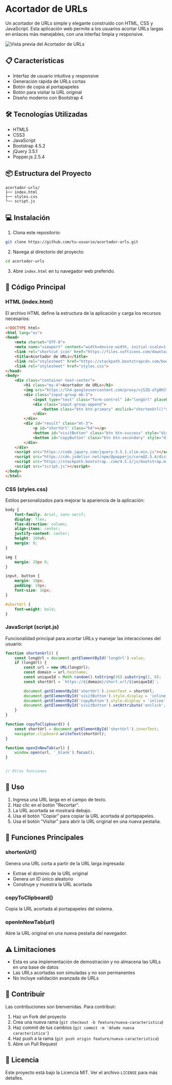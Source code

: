 # Acortador de URLs

Un acortador de URLs simple y elegante construido con HTML, CSS y JavaScript. Esta aplicación web permite a los usuarios acortar URLs largas en enlaces más manejables, con una interfaz limpia y responsive.

![Vista previa del Acortador de URLs](https://lh4.googleusercontent.com/proxy/vjSZQ-aTg8HJtwCcqdaKX1_PVpiKHJFUS4Jfrqq8To-i7UwlM_h5apZ0Zk7Hl-T8dQcv7kETTFGsyjGnplTCpp1UwYaJmurpe5F4v_dEx7OZBKw6vHmTe8KT6r-SbObg)

## 📋 Características

- Interfaz de usuario intuitiva y responsive
- Generación rápida de URLs cortas
- Botón de copia al portapapeles
- Botón para visitar la URL original
- Diseño moderno con Bootstrap 4

## 🛠️ Tecnologías Utilizadas

- HTML5
- CSS3
- JavaScript
- Bootstrap 4.5.2
- jQuery 3.5.1
- Popper.js 2.5.4

## 📦 Estructura del Proyecto

```
acortador-urls/
├── index.html
├── styles.css
└── script.js
```

## 💻 Instalación

1. Clona este repositorio:
```bash
git clone https://github.com/tu-usuario/acortador-urls.git
```

2. Navega al directorio del proyecto:
```bash
cd acortador-urls
```

3. Abre `index.html` en tu navegador web preferido.

## 🔧 Código Principal

### HTML (index.html)
El archivo HTML define la estructura de la aplicación y carga los recursos necesarios:

```html
<!DOCTYPE html>
<html lang="es">
<head>
    <meta charset="UTF-8">
    <meta name="viewport" content="width=device-width, initial-scale=1.0">
    <link rel="shortcut icon" href="https://files.softicons.com/download/system-icons/lozengue-filetype-icons-by-gurato/ico/URL.ico" type="image/x-icon">
    <title>Acortador de URLs</title>
    <link rel="stylesheet" href="https://stackpath.bootstrapcdn.com/bootstrap/4.5.2/css/bootstrap.min.css">
    <link rel="stylesheet" href="styles.css">
</head>
<body>
    <div class="container text-center">
        <h1 class="my-4">Acortador de URLs</h1>
        <img src="https://lh4.googleusercontent.com/proxy/vjSZQ-aTg8HJtwCcqdaKX1_PVpiKHJFUS4Jfrqq8To-i7UwlM_h5apZ0Zk7Hl-T8dQcv7kETTFGsyjGnplTCpp1UwYaJmurpe5F4v_dEx7OZBKw6vHmTe8KT6r-SbObg" alt="Logo" class="mb-4" style="width: 100px; height: auto;">
        <div class="input-group mb-3">
            <input type="text" class="form-control" id="longUrl" placeholder="Pega tu URL larga aquí">
            <div class="input-group-append">
                <button class="btn btn-primary" onclick="shortenUrl()">Recortar</button>
            </div>
        </div>
        <div id="result" class="mt-3">
            <p id="shortUrl" class="h4"></p>
            <button id="visitButton" class="btn btn-success" style="display: none;" onclick="openInNewTab()">Visitar</button>
            <button id="copyButton" class="btn btn-secondary" style="display: none;" onclick="copyToClipboard()">Copiar</button>
        </div>
    </div>
    <script src="https://code.jquery.com/jquery-3.5.1.slim.min.js"></script>
    <script src="https://cdn.jsdelivr.net/npm/@popperjs/core@2.5.4/dist/umd/popper.min.js"></script>
    <script src="https://stackpath.bootstrap..com/4.5.2/js/bootstrap.min.js"></script>
    <script src="script.js"></script>
</body>
</html>

```

### CSS (styles.css)
Estilos personalizados para mejorar la apariencia de la aplicación:

```css
body {
    font-family: Arial, sans-serif;
    display: flex;
    flex-direction: column;
    align-items: center;
    justify-content: center;
    height: 100vh;
    margin: 0;
}

img {
    margin: 20px 0;
}

input, button {
    margin: 10px;
    padding: 10px;
    font-size: 16px;
}

#shortUrl {
    font-weight: bold;
}

```

### JavaScript (script.js)
Funcionalidad principal para acortar URLs y manejar las interacciones del usuario:

```javascript
function shortenUrl() {
    const longUrl = document.getElementById('longUrl').value;
    if (longUrl) {
        const url = new URL(longUrl);
        const domain = url.hostname;
        const uniqueId = Math.random().toString(36).substring(2, 8);
        const shortUrl = `https://${domain}/short.url/${uniqueId}`;

        document.getElementById('shortUrl').innerText = shortUrl;
        document.getElementById('visitButton').style.display = 'inline';
        document.getElementById('copyButton').style.display = 'inline';
        document.getElementById('visitButton').setAttribute('onclick', `openInNewTab('${longUrl}')`);
    }
}

function copyToClipboard() {
    const shortUrl = document.getElementById('shortUrl').innerText;
    navigator.clipboard.writeText(shortUrl);
}

function openInNewTab(url) {
    window.open(url, '_blank').focus();
}


// Otras funciones
```

## 🚀 Uso

1. Ingresa una URL larga en el campo de texto.
2. Haz clic en el botón "Recortar".
3. La URL acortada se mostrará debajo.
4. Usa el botón "Copiar" para copiar la URL acortada al portapapeles.
5. Usa el botón "Visitar" para abrir la URL original en una nueva pestaña.

## 📝 Funciones Principales

### shortenUrl()
Genera una URL corta a partir de la URL larga ingresada:
- Extrae el dominio de la URL original
- Genera un ID único aleatorio
- Construye y muestra la URL acortada

### copyToClipboard()
Copia la URL acortada al portapapeles del sistema.

### openInNewTab(url)
Abre la URL original en una nueva pestaña del navegador.

## ⚠️ Limitaciones

- Esta es una implementación de demostración y no almacena las URLs en una base de datos
- Las URLs acortadas son simuladas y no son permanentes
- No incluye validación avanzada de URLs

## 🤝 Contribuir

Las contribuciones son bienvenidas. Para contribuir:

1. Haz un Fork del proyecto
2. Crea una nueva rama (`git checkout -b feature/nueva-caracteristica`)
3. Haz commit de tus cambios (`git commit -m 'Añade nueva característica'`)
4. Haz push a la rama (`git push origin feature/nueva-caracteristica`)
5. Abre un Pull Request

## 📄 Licencia

Este proyecto está bajo la Licencia MIT. Ver el archivo `LICENSE` para más detalles.
